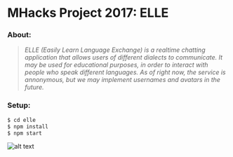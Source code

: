 # MHacks Project 2017: ELLE

### About:

> *ELLE (Easily Learn Language Exchange) is a realtime chatting application that 
> allows users of different dialects to communicate. It may be used for educational 
> purposes, in order to interact with people who speak different languages. 
> As of right now, the service is annonymous, but we may implement usernames and avatars 
> in the future.*

### Setup:

```sh
$ cd elle
$ npm install
$ npm start
```
![alt text](https://github.com/oryzajustin/elle/blob/master/gif/elle.gif)

